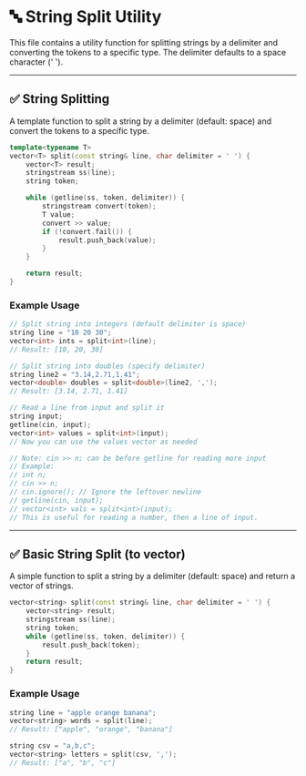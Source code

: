 # 🔤 String Split Utility

This file contains a utility function for splitting strings by a delimiter and converting the tokens to a specific type. The delimiter defaults to a space character (' ').

---

## ✅ String Splitting

A template function to split a string by a delimiter (default: space) and convert the tokens to a specific type.

```cpp
template<typename T>
vector<T> split(const string& line, char delimiter = ' ') {
    vector<T> result;
    stringstream ss(line);
    string token;

    while (getline(ss, token, delimiter)) {
        stringstream convert(token);
        T value;
        convert >> value;
        if (!convert.fail()) {
            result.push_back(value);
        }
    }

    return result;
}
```

### Example Usage

```cpp
// Split string into integers (default delimiter is space)
string line = "10 20 30";
vector<int> ints = split<int>(line);
// Result: [10, 20, 30]

// Split string into doubles (specify delimiter)
string line2 = "3.14,2.71,1.41";
vector<double> doubles = split<double>(line2, ',');
// Result: [3.14, 2.71, 1.41]

// Read a line from input and split it
string input;
getline(cin, input);
vector<int> values = split<int>(input);
// Now you can use the values vector as needed

// Note: cin >> n; can be before getline for reading more input
// Example:
// int n;
// cin >> n;
// cin.ignore(); // Ignore the leftover newline
// getline(cin, input);
// vector<int> vals = split<int>(input);
// This is useful for reading a number, then a line of input.
```

---

## ✅ Basic String Split (to vector<string>)

A simple function to split a string by a delimiter (default: space) and return a vector of strings.

```cpp
vector<string> split(const string& line, char delimiter = ' ') {
    vector<string> result;
    stringstream ss(line);
    string token;
    while (getline(ss, token, delimiter)) {
        result.push_back(token);
    }
    return result;
}
```

### Example Usage

```cpp
string line = "apple orange banana";
vector<string> words = split(line);
// Result: ["apple", "orange", "banana"]

string csv = "a,b,c";
vector<string> letters = split(csv, ',');
// Result: ["a", "b", "c"]
```